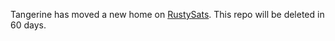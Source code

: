Tangerine has moved a new home on [RustySats](https://github.com/rustysats/tangerine). This repo will be deleted in 60 days.

